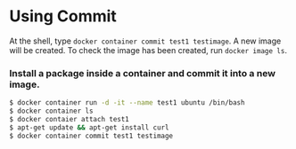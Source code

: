 # Using Commit

At the shell, type `docker container commit test1 testimage`. A new image will be created. To check the image has been created, run `docker image ls`.


### Install a package inside a container and commit it into a new image.

```bash
$ docker container run -d -it --name test1 ubuntu /bin/bash
$ docker container ls
$ docker contaier attach test1
$ apt-get update && apt-get install curl
$ docker container commit test1 testimage
```